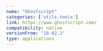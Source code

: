 ```yaml
---
name: "Ghostscript"
categories: ['utils-tools']
link: https://www.ghostscript.com/
compatibility: native
versionFrom: "10.02.1"
type: applications
---
```


